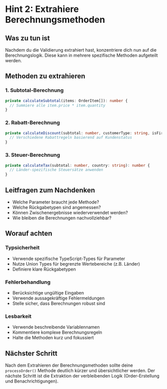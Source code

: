 # Hint 2: Extrahiere Berechnungsmethoden

## Was zu tun ist

Nachdem du die Validierung extrahiert hast, konzentriere dich nun auf die Berechnungslogik. Diese kann in mehrere spezifische Methoden aufgeteilt werden.

## Methoden zu extrahieren

### 1. Subtotal-Berechnung
```typescript
private calculateSubtotal(items: OrderItem[]): number {
  // Summiere alle item.price * item.quantity
}
```

### 2. Rabatt-Berechnung
```typescript
private calculateDiscount(subtotal: number, customerType: string, isFirstOrder: boolean): number {
  // Verschiedene Rabattregeln basierend auf Kundenstatus
}
```

### 3. Steuer-Berechnung
```typescript
private calculateTax(subtotal: number, country: string): number {
  // Länder-spezifische Steuersätze anwenden
}
```

## Leitfragen zum Nachdenken

- Welche Parameter braucht jede Methode?
- Welche Rückgabetypen sind angemessen?
- Können Zwischenergebnisse wiederverwendet werden?
- Wie bleiben die Berechnungen nachvollziehbar?

## Worauf achten

### Typsicherheit
- Verwende spezifische TypeScript-Types für Parameter
- Nutze Union Types für begrenzte Wertebereiche (z.B. Länder)
- Definiere klare Rückgabetypen

### Fehlerbehandlung
- Berücksichtige ungültige Eingaben
- Verwende aussagekräftige Fehlermeldungen
- Stelle sicher, dass Berechnungen robust sind

### Lesbarkeit
- Verwende beschreibende Variablennamen
- Kommentiere komplexe Berechnungsregeln
- Halte die Methoden kurz und fokussiert

## Nächster Schritt

Nach dem Extrahieren der Berechnungsmethoden sollte deine `processOrder()` Methode deutlich kürzer und übersichtlicher werden. Der nächste Schritt ist die Extraktion der verbleibenden Logik (Order-Erstellung und Benachrichtigungen).